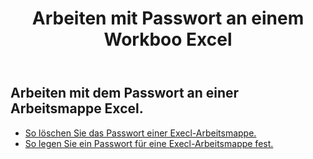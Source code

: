 ﻿---
title: Arbeiten mit Passwort an einem Workboo Excel
second_title: Aspose.Cells Cloud Documen
linktitle: Passwort
type: docs
url: /de/workbook/password/
keywords: Working with password an Excel workbook
description: Aspose.Cells Cloud REST API unterstützt das Arbeiten mit Passwort in einer Excel-Arbeitsmappe. SDK unterstützt verschiedene Entwicklungssprachen. Dazu gehören Android, C#, Go, Java, NodeJS, Perl, PHP, Python, Ruby und Swift
weight: 100
---
## Arbeiten mit dem Passwort an einer Arbeitsmappe Excel.

- [So löschen Sie das Passwort einer Execl-Arbeitsmappe.](/cells/de/workbook/password/clear/)
- [So legen Sie ein Passwort für eine Execl-Arbeitsmappe fest.](/cells/de//workbook/password/modify/)
